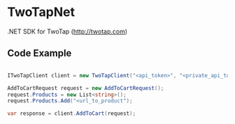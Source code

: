 TwoTapNet
=========

.NET SDK for TwoTap (http://twotap.com)


## Code Example

```csharp

ITwoTapClient client = new TwoTapClient("<api_token>", "<private_api_token>", TwoTapClient.eMode.FAKE_CONFIRM);

AddToCartRequest request = new AddToCartRequest();
request.Products = new List<string>();
request.Products.Add("<url_to_product");

var response = client.AddToCart(request);

```